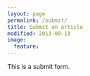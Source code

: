 ```yaml
---
layout: page
permalink: /submit/
title: Submit an article
modified: 2013-09-13
image:
  feature: 
---
```


This is a submit form.